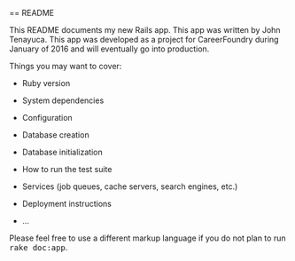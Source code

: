 == README

This README documents my new Rails app. This app was written by John Tenayuca. This app was developed as a project for CareerFoundry during
January of 2016 and will eventually go into production.

Things you may want to cover:

* Ruby version

* System dependencies

* Configuration

* Database creation

* Database initialization

* How to run the test suite

* Services (job queues, cache servers, search engines, etc.)

* Deployment instructions

* ...


Please feel free to use a different markup language if you do not plan to run
<tt>rake doc:app</tt>.
